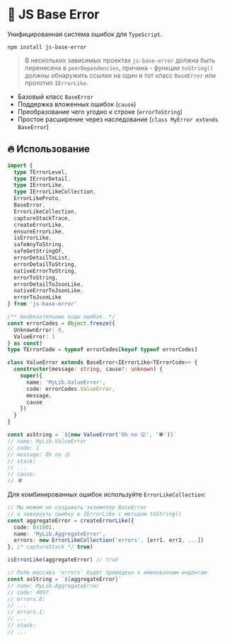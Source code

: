 
# 🚀 JS Base Error

Унифицированная система ошибок для `TypeScript`.

    npm install js-base-error

> В нескольких зависимых проектах `js-base-error` должна быть перенесена в `peerDependencies`, причина - функции `toString()` должны обнаружить ссылки на один и тот класс `BaseError` или прототип `IErrorLike`. 

* Базовый класс `BaseError`
* Поддержка вложенных ошибок (`cause`)
* Преобразование чего угодно к строке (`errorToString`)
* Простое расширение через наследование (`class MyError extends BaseError`)

## 🔥 Использование

```ts
import { 
  type TErrorLevel,
  type IErrorDetail,
  type IErrorLike,
  type IErrorLikeCollection,
  ErrorLikeProto,
  BaseError,
  ErrorLikeCollection,
  captureStackTrace,
  createErrorLike,
  ensureErrorLike,
  isErrorLike,
  safeAnyToString,
  safeGetStringOf,
  errorDetailToList,
  errorDetailToString,
  nativeErrorToString,
  errorToString,
  errorDetailToJsonLike,
  nativeErrorToJsonLike,
  errorToJsonLike
} from 'js-base-error'

/** Необязательные коды ошибок. */
const errorCodes = Object.freeze({
  UnknownError: 0,
  ValueError: 1
} as const)
type TErrorCode = typeof errorCodes[keyof typeof errorCodes]

class ValueError extends BaseError<IErrorLike<TErrorCode>> {
  constructor(message: string, cause?: unknown) {
    super({ 
      name: 'MyLib.ValueError', 
      code: errorCodes.ValueError, 
      message, 
      cause 
    })
  }
}

const asString = `${new ValueError('Oh no 😮', '🕷️')}`
// name: MyLib.ValueError
// code: 1
// message: Oh no 😮
// stack:
// ...
// cause:
// 🕷️
```

Для комбинированных ошибок используйте `ErrorLikeCollection`:

```ts
// Мы можем не создавать экземпляр BaseError
// а завернуть ошибку в IErrorLike с методом toString()
const aggregateError = createErrorLike({
  code: 0x1001,
  name: 'MyLib.AggregateError',
  errors: new ErrorLikeCollection('errors', [err1, err2, ...])
}, /* captureStack */ true)

isErrorLike(aggregateError) // true

// Поле массива 'errors' будет приведено к именованным индексам
const asString = `${aggregateError}`
// name: MyLib.AggregateError
// code: 4097
// errors.0:
// ...
// errors.1:
// ...
// stack:
// ...
```
